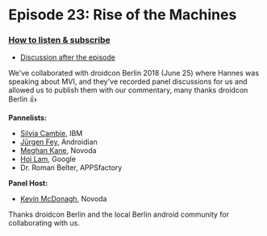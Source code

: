 # Episode 23: Rise of the Machines

### [How to listen & subscribe](https://github.com/artem-zinnatullin/TheContext-Podcast)

* [Discussion after the episode](https://github.com/artem-zinnatullin/TheContext-Podcast/issues/103)

We've collaborated with droidcon Berlin 2018 (June 25) where Hannes was speaking about MVI, and they've recorded panel discussions for us and allowed us to publish them with our commentary, many thanks droidcon Berlin 👍

**Pannelists:**

* [Silvia Cambie](https://twitter.com/silviacambie), IBM
* [Jürgen Fey](https://twitter.com/androidian60), Androidian 
* [Meghan Kane](https://twitter.com/meghafon), Novoda
* [Hoi Lam](https://twitter.com/hoitab), Google
* Dr. Roman Belter, APPSfactory

**Panel Host:**

* [Kevin McDonagh](https://twitter.com/kevinmcdonagh), Novoda

Thanks droidcon Berlin and the local Berlin android community for collaborating with us.
